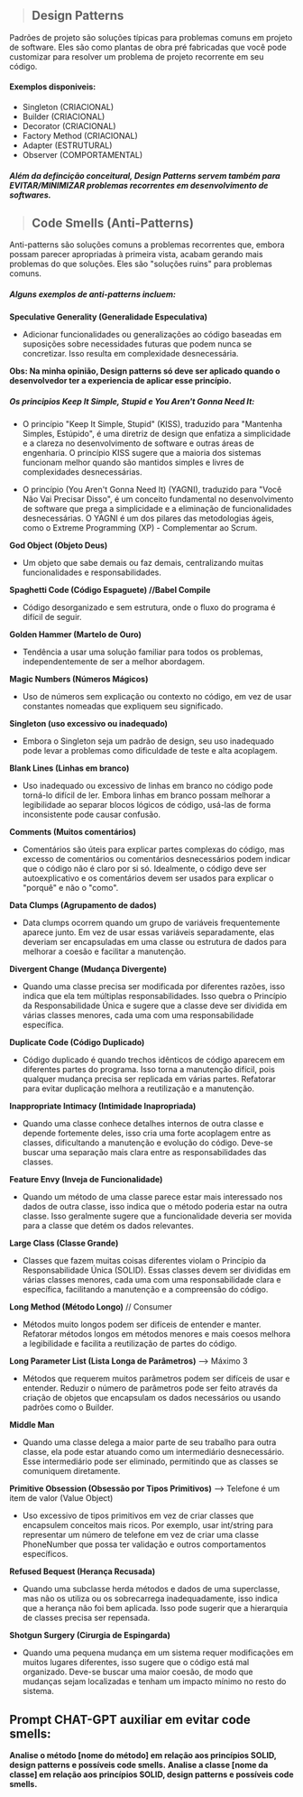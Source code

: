 



> ## Design Patterns

Padrões de projeto são soluções típicas para problemas comuns em projeto de software. Eles são como plantas de obra pré fabricadas que você pode customizar para resolver um problema de projeto recorrente em seu código.

#### Exemplos disponiveis:
* Singleton (CRIACIONAL) 
* Builder (CRIACIONAL)
* Decorator (CRIACIONAL)
* Factory Method (CRIACIONAL)
* Adapter (ESTRUTURAL)
* Observer (COMPORTAMENTAL)

##### Além da defincição conceitural, Design Patterns servem também para EVITAR/MINIMIZAR problemas recorrentes em desenvolvimento de softwares. 


> ## Code Smells (Anti-Patterns)

Anti-patterns são soluções comuns a problemas recorrentes que, embora possam parecer apropriadas à primeira vista, acabam gerando mais problemas do que soluções. Eles são "soluções ruins" para problemas comuns.

##### Alguns exemplos de anti-patterns incluem:

**Speculative Generality (Generalidade Especulativa)**

* Adicionar funcionalidades ou generalizações ao código baseadas em suposições sobre necessidades futuras que podem nunca se concretizar. Isso resulta em complexidade desnecessária. 

**Obs: Na minha opinião, Design patterns só deve ser aplicado quando o desenvolvedor ter a experiencia de aplicar esse princípio.**

##### Os principios Keep It Simple, Stupid e You Aren't Gonna Need It: 

* O princípio "Keep It Simple, Stupid" (KISS), traduzido para "Mantenha Simples, Estúpido", é uma diretriz de design que enfatiza a simplicidade e a clareza no desenvolvimento de software e outras áreas de engenharia. O princípio KISS sugere que a maioria dos sistemas funcionam melhor quando são mantidos simples e livres de complexidades desnecessárias.

* O princípio (You Aren't Gonna Need It) (YAGNI), traduzido para "Você Não Vai Precisar Disso", é um conceito fundamental no desenvolvimento de software que prega a simplicidade e a eliminação de funcionalidades desnecessárias. O YAGNI é um dos pilares das metodologias ágeis, como o Extreme Programming (XP) - Complementar ao Scrum.


**God Object (Objeto Deus)**
* Um objeto que sabe demais ou faz demais, centralizando muitas funcionalidades e responsabilidades.

**Spaghetti Code (Código Espaguete) //Babel Compile**
* Código desorganizado e sem estrutura, onde o fluxo do programa é difícil de seguir.

**Golden Hammer (Martelo de Ouro)**
* Tendência a usar uma solução familiar para todos os problemas, independentemente de ser a melhor abordagem.

**Magic Numbers (Números Mágicos)**
* Uso de números sem explicação ou contexto no código, em vez de usar constantes nomeadas que expliquem seu significado.

**Singleton (uso excessivo ou inadequado)**
* Embora o Singleton seja um padrão de design, seu uso inadequado pode levar a problemas como dificuldade de teste e alta acoplagem.

**Blank Lines (Linhas em branco)**
* Uso inadequado ou excessivo de linhas em branco no código pode torná-lo difícil de ler. Embora linhas em branco possam melhorar a legibilidade ao separar blocos lógicos de código, usá-las de forma inconsistente pode causar confusão.

**Comments (Muitos comentários)**
* Comentários são úteis para explicar partes complexas do código, mas excesso de comentários ou comentários desnecessários podem indicar que o código não é claro por si só. Idealmente, o código deve ser autoexplicativo e os comentários devem ser usados para explicar o "porquê" e não o "como".

**Data Clumps (Agrupamento de dados)**
* Data clumps ocorrem quando um grupo de variáveis frequentemente aparece junto. Em vez de usar essas variáveis separadamente, elas deveriam ser encapsuladas em uma classe ou estrutura de dados para melhorar a coesão e facilitar a manutenção.

**Divergent Change (Mudança Divergente)**
* Quando uma classe precisa ser modificada por diferentes razões, isso indica que ela tem múltiplas responsabilidades. Isso quebra o Princípio da Responsabilidade Única e sugere que a classe deve ser dividida em várias classes menores, cada uma com uma responsabilidade específica.

**Duplicate Code (Código Duplicado)**
* Código duplicado é quando trechos idênticos de código aparecem em diferentes partes do programa. Isso torna a manutenção difícil, pois qualquer mudança precisa ser replicada em várias partes. Refatorar para evitar duplicação melhora a reutilização e a manutenção.

**Inappropriate Intimacy (Intimidade Inapropriada)**
* Quando uma classe conhece detalhes internos de outra classe e depende fortemente deles, isso cria uma forte acoplagem entre as classes, dificultando a manutenção e evolução do código. Deve-se buscar uma separação mais clara entre as responsabilidades das classes.

**Feature Envy (Inveja de Funcionalidade)**
* Quando um método de uma classe parece estar mais interessado nos dados de outra classe, isso indica que o método poderia estar na outra classe. Isso geralmente sugere que a funcionalidade deveria ser movida para a classe que detém os dados relevantes.

**Large Class (Classe Grande)**
* Classes que fazem muitas coisas diferentes violam o Princípio da Responsabilidade Única (SOLID). Essas classes devem ser divididas em várias classes menores, cada uma com uma responsabilidade clara e específica, facilitando a manutenção e a compreensão do código.

**Long Method (Método Longo)** // Consumer
* Métodos muito longos podem ser difíceis de entender e manter. Refatorar métodos longos em métodos menores e mais coesos melhora a legibilidade e facilita a reutilização de partes do código.

**Long Parameter List (Lista Longa de Parâmetros)** --> Máximo 3
* Métodos que requerem muitos parâmetros podem ser difíceis de usar e entender. Reduzir o número de parâmetros pode ser feito através da criação de objetos que encapsulam os dados necessários ou usando padrões como o Builder.

**Middle Man**
* Quando uma classe delega a maior parte de seu trabalho para outra classe, ela pode estar atuando como um intermediário desnecessário. Esse intermediário pode ser eliminado, permitindo que as classes se comuniquem diretamente.

**Primitive Obsession (Obsessão por Tipos Primitivos)** --> Telefone é um item de valor (Value Object)
* Uso excessivo de tipos primitivos em vez de criar classes que encapsulem conceitos mais ricos. Por exemplo, usar int/string para representar um número de telefone em vez de criar uma classe PhoneNumber que possa ter validação e outros comportamentos específicos.

**Refused Bequest (Herança Recusada)**
* Quando uma subclasse herda métodos e dados de uma superclasse, mas não os utiliza ou os sobrecarrega inadequadamente, isso indica que a herança não foi bem aplicada. Isso pode sugerir que a hierarquia de classes precisa ser repensada.

**Shotgun Surgery (Cirurgia de Espingarda)**
* Quando uma pequena mudança em um sistema requer modificações em muitos lugares diferentes, isso sugere que o código está mal organizado. Deve-se buscar uma maior coesão, de modo que mudanças sejam localizadas e tenham um impacto mínimo no resto do sistema.






## Prompt CHAT-GPT auxiliar em evitar code smells: 
**Analise o método [nome do método] em relação aos princípios SOLID, design patterns e possíveis code smells.**
**Analise a classe  [nome da classe] em relação aos princípios SOLID, design patterns e possíveis code smells.**